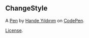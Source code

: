 ChangeStyle
-----------


A [Pen](https://codepen.io/handeyildirim/pen/KKdLjvB) by [Hande Yıldırım](https://codepen.io/handeyildirim) on [CodePen](https://codepen.io).

[License](https://codepen.io/handeyildirim/pen/KKdLjvB/license).
